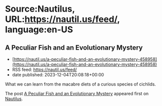 # Source:Nautilus, URL:https://nautil.us/feed/, language:en-US

## A Peculiar Fish and an Evolutionary Mystery
 - [https://nautil.us/a-peculiar-fish-and-an-evolutionary-mystery-458958](https://nautil.us/a-peculiar-fish-and-an-evolutionary-mystery-458958)
 - RSS feed: https://nautil.us/feed/
 - date published: 2023-12-04T20:08:18+00:00

<p>What we can learn from the macabre diets of a curious species of cichlids.</p>
<p>The post <a href="https://nautil.us/a-peculiar-fish-and-an-evolutionary-mystery-458958/">A Peculiar Fish and an Evolutionary Mystery</a> appeared first on <a href="https://nautil.us">Nautilus</a>.</p>

